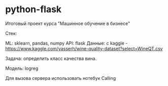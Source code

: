 # python-flask
Итоговый проект курса "Машинное обучение в бизнесе"

Стек:

ML: sklearn, pandas, numpy
API: flask
Данные: с kaggle - https://www.kaggle.com/yasserh/wine-quality-dataset?select=WineQT.csv

Задача: определить класс качества вина.

Модель: logreg

Для вызова сервера использовать нотебук Calling

